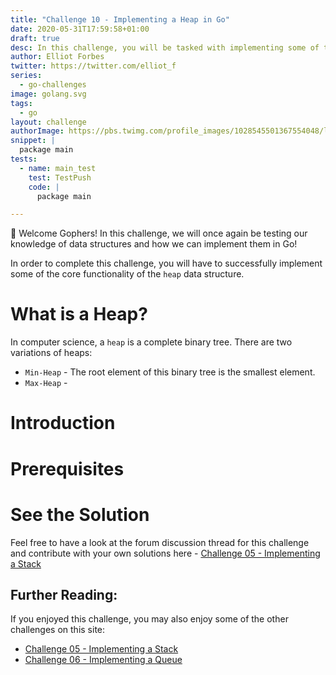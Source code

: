 ```yaml
---
title: "Challenge 10 - Implementing a Heap in Go"
date: 2020-05-31T17:59:58+01:00
draft: true
desc: In this challenge, you will be tasked with implementing some of the core functionality of the Heap data structure in Go!
author: Elliot Forbes
twitter: https://twitter.com/elliot_f
series: 
  - go-challenges
image: golang.svg
tags:
  - go
layout: challenge
authorImage: https://pbs.twimg.com/profile_images/1028545501367554048/lzr43cQv_400x400.jpg
snippet: |
  package main
tests:
  - name: main_test
    test: TestPush
    code: |
      package main

---
```


👋 Welcome Gophers! In this challenge, we will once again be testing our knowledge of data structures and how we can implement them in Go!

In order to complete this challenge, you will have to successfully implement some of the core functionality of the `heap` data structure.

# What is a Heap?

In computer science, a `heap` is a complete binary tree. There are two variations of heaps:

* `Min-Heap` - The root element of this binary tree is the smallest element. 
* `Max-Heap` - 

# Introduction

# Prerequisites

# See the Solution

Feel free to have a look at the forum discussion thread for this challenge and contribute with your own solutions here - [Challenge 05 - Implementing a Stack](https://discuss.tutorialedge.net/t/challenge-05-implementing-a-stack/22) 

## Further Reading:

If you enjoyed this challenge, you may also enjoy some of the other challenges on this site:

* [Challenge 05 - Implementing a Stack](/challenges/go/implementing-a-stack/)
* [Challenge 06 - Implementing a Queue](/challenges/go/implementing-a-queue/)